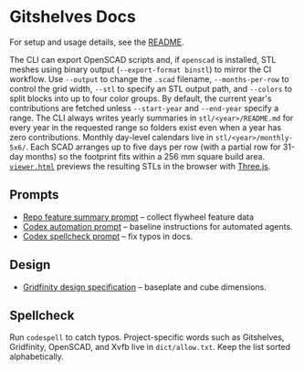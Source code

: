 # Gitshelves Docs

For setup and usage details, see the [README](../README.md).

The CLI can export OpenSCAD scripts and, if `openscad` is installed, STL meshes
using binary output (`--export-format binstl`) to mirror the CI workflow.
Use `--output` to change the `.scad` filename, `--months-per-row` to control the
grid width, `--stl` to specify an STL output path, and `--colors` to split
blocks into up to four color groups. By default, the current year's contributions
are fetched unless `--start-year` and `--end-year` specify a range.
The CLI always writes yearly summaries in `stl/<year>/README.md` for every year in the
requested range so folders exist even when a year has zero contributions.
Monthly day-level calendars live in `stl/<year>/monthly-5x6/`. Each SCAD arranges up to five days per
row (with a partial row for 31-day months) so the footprint fits within a 256 mm square build area.
[`viewer.html`](viewer.html) previews the resulting STLs in the browser with
[Three.js](https://threejs.org/).

## Prompts

- [Repo feature summary prompt](prompts/codex/repo_feature_summary_prompt.md) – collect flywheel feature data
- [Codex automation prompt](prompts/codex/prompts-codex.md) – baseline instructions for automated agents.
- [Codex spellcheck prompt](prompts/codex/prompts-codex-spellcheck.md) – fix typos in docs.

## Design

- [Gridfinity design specification](gridfinity_design.md) – baseplate and cube dimensions.

## Spellcheck

Run `codespell` to catch typos. Project-specific words such as Gitshelves,
Gridfinity, OpenSCAD, and Xvfb live in `dict/allow.txt`. Keep the list sorted
alphabetically.
